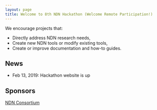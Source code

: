 ```yaml
---
layout: page
title: Welcome to 8th NDN Hackathon (Welcome Remote Participation!)
---
```

 
We encourage projects that:

 - Directly address NDN research needs,
 - Create new NDN tools or modify existing tools,
 - Create or improve documentation and how-to guides.

## News

- Feb 13, 2019: Hackathon website is up

## Sponsors

[NDN Consortium](https://named-data.net/consortium/)

